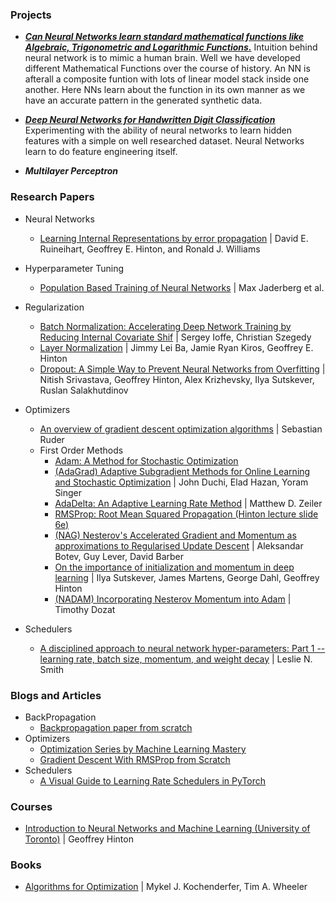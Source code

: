 ### Projects
- ***[Can Neural Networks learn standard mathematical functions like Algebraic, Trigonometric and Logarithmic Functions.](./neural_network_learning_standard_mathematical_functions.ipynb)*** Intuition behind neural network is to mimic a human brain. Well we have developed different Mathematical Functions over the course of history. An NN is afterall a composite funtion with lots of linear model stack inside one another. Here NNs learn about the function in its own manner as we have an accurate pattern in the generated synthetic data.

- ***[Deep Neural Networks for Handwritten Digit Classification](./deep_neural_networks_for_handwritten_digits_classification_with_pytorch.ipynb)*** Experimenting with the ability of neural networks to learn hidden features with a simple on well researched dataset. Neural Networks learn to do feature engineering itself.

- ***Multilayer Perceptron***

### Research Papers
- Neural Networks
    - [Learning Internal Representations by error propagation](https://apps.dtic.mil/dtic/tr/fulltext/u2/a164453.pdf) | David E. Ruineihart, Geoffrey E. Hinton, and Ronald J. Williams
- Hyperparameter Tuning
    - [Population Based Training of Neural Networks](https://arxiv.org/abs/1711.09846) | Max Jaderberg et al.
- Regularization
    + [Batch Normalization: Accelerating Deep Network Training by Reducing Internal Covariate Shif](https://arxiv.org/abs/1502.03167) | Sergey Ioffe, Christian Szegedy
    + [Layer Normalization](https://arxiv.org/abs/1607.06450) | Jimmy Lei Ba, Jamie Ryan Kiros, Geoffrey E. Hinton
    + [Dropout: A Simple Way to Prevent Neural Networks from Overfitting](https://jmlr.org/papers/v15/srivastava14a.html) | Nitish Srivastava, Geoffrey Hinton, Alex Krizhevsky, Ilya Sutskever, Ruslan Salakhutdinov
- Optimizers
    + [An overview of gradient descent optimization algorithms](https://arxiv.org/abs/1609.04747) | Sebastian Ruder
    - First Order Methods
        + [Adam: A Method for Stochastic Optimization](https://arxiv.org/abs/1412.6980)
        + [(AdaGrad) Adaptive Subgradient Methods for Online Learning and Stochastic Optimization](https://stanford.edu/~jduchi/projects/DuchiHaSi10_colt.pdf) | John Duchi, Elad Hazan, Yoram Singer
        + [AdaDelta: An Adaptive Learning Rate Method](https://arxiv.org/abs/1212.5701) | Matthew D. Zeiler
        + [RMSProp: Root Mean Squared Propagation (Hinton lecture slide 6e)](http://www.cs.toronto.edu/~hinton/coursera/lecture6/lec6.pdf)
        + [(NAG) Nesterov's Accelerated Gradient and Momentum as approximations to Regularised Update Descent](https://arxiv.org/abs/1607.01981) | Aleksandar Botev, Guy Lever, David Barber
        + [On the importance of initialization and momentum in deep learning](http://proceedings.mlr.press/v28/sutskever13.pdf) | Ilya Sutskever, James Martens, George Dahl, Geoffrey Hinton
        + [(NADAM) Incorporating Nesterov Momentum into Adam](https://openreview.net/forum?id=OM0jvwB8jIp57ZJjtNEZ) | Timothy Dozat

- Schedulers
    + [A disciplined approach to neural network hyper-parameters: Part 1 -- learning rate, batch size, momentum, and weight decay](https://arxiv.org/abs/1803.09820) | Leslie N. Smith

### Blogs and Articles
- BackPropagation
    + [Backpropagation paper from scratch](https://towardsdatascience.com/backpropagation-paper-from-scratch-796793789248)
- Optimizers
    + [Optimization Series by Machine Learning Mastery](https://machinelearningmastery.com/category/optimization/)
    + [Gradient Descent With RMSProp from Scratch](https://machinelearningmastery.com/gradient-descent-with-rmsprop-from-scratch/)
- Schedulers
    + [A Visual Guide to Learning Rate Schedulers in PyTorch](https://towardsdatascience.com/a-visual-guide-to-learning-rate-schedulers-in-pytorch-24bbb262c863)

### Courses
- [Introduction to Neural Networks and Machine Learning (University of Toronto)](https://www.cs.toronto.edu/~tijmen/csc321/lecture_notes.shtml) | Geoffrey Hinton

### Books
- [Algorithms for Optimization](https://algorithmsbook.com/optimization/files/optimization.pdf) | Mykel J. Kochenderfer, Tim A. Wheeler
